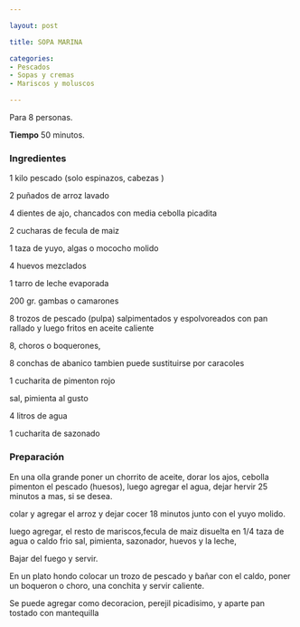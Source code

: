 ```yaml
---

layout: post

title: SOPA MARINA

categories:
- Pescados
- Sopas y cremas
- Mariscos y moluscos

---
```


Para 8 personas.

<b>Tiempo</b> 50 minutos.

<h3>Ingredientes</h3>

1 kilo pescado (solo espinazos, cabezas )

2 puñados de arroz lavado

4 dientes de ajo, chancados con media cebolla picadita

2 cucharas de fecula de maiz

1 taza de yuyo, algas o mococho molido

4 huevos mezclados

1 tarro de leche evaporada

200 gr. gambas o camarones

8 trozos de pescado (pulpa) salpimentados y espolvoreados con pan rallado y luego fritos en aceite caliente

8, choros o boquerones,

8 conchas de abanico tambien puede sustituirse por caracoles

1 cucharita de pimenton rojo

sal, pimienta al gusto

4 litros de agua

1 cucharita de sazonado

<h3>Preparación</h3>

En una olla grande poner un chorrito de aceite, dorar los ajos, cebolla pimenton el pescado (huesos), luego agregar el agua, dejar hervir 25 minutos a mas, si se desea.

colar y agregar el arroz y dejar cocer 18 minutos junto con el yuyo molido.

luego agregar, el resto de mariscos,fecula de maiz disuelta en 1/4 taza de agua o caldo frio sal, pimienta, sazonador, huevos y la leche,

Bajar del fuego y servir.

En un plato hondo colocar un trozo de pescado y bañar con el caldo, poner un boqueron o choro, una conchita y servir caliente.

Se puede agregar como decoracion, perejil picadisimo, y aparte pan tostado con mantequilla

